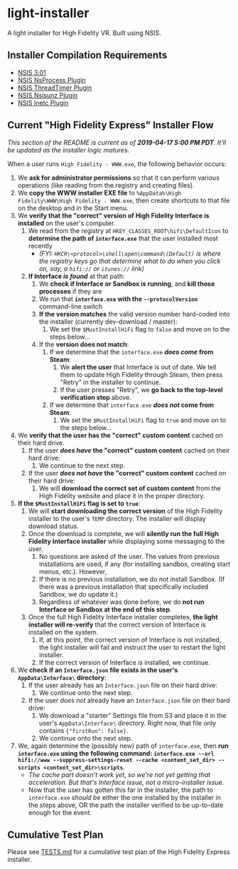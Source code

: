 # light-installer
A light installer for High Fidelity VR. Built using NSIS.

## Installer Compilation Requirements
- [NSIS 3.01](http://nsis.sourceforge.net/Download)
- [NSIS NsProcess Plugin](http://nsis.sourceforge.net/NsProcess_plugin)
- [NSIS ThreadTimer Plugin](http://nsis.sourceforge.net/ThreadTimer_plug-in)
- [NSIS Nsisunz Plugin](http://nsis.sourceforge.net/Nsisunz_plug-in)
- [NSIS Inetc Plugin](http://nsis.sourceforge.net/Inetc_plug-in)

## Current "High Fidelity Express" Installer Flow
_This section of the README is current as of **2019-04-17 5:00 PM PDT**. It'll be updated as the installer logic matures._

When a user runs `High Fidelity - WWW.exe`, the following behavior occurs:
1. We **ask for administrator permissions** so that it can perform various operations (like reading from the registry and creating files).
2. We **copy the WWW installer EXE file** to `%AppData%\High Fidelity\WWW\High Fidelity - WWW.exe`, then create shortcuts to that file on the desktop and in the Start menu.
3. We **verify that the "correct" version of High Fidelity Interface is installed** on the user's computer.
    1. We read from the registry at `HKEY_CLASSES_ROOT\hifi\DefaultIcon` to **determine the path of `interface.exe`** that the user installed most recently
        - _(FYI: `HKCR\<protocol>\shell\open\command\(Default)` is where the registry keys go that determine what to do when you click on, say, a `hifi://` or `itunes://` link)_
    2. **If Interface _is found_** at that path:
        1. We **check if Interface or Sandbox is running**, and **kill those processes** if they are
        2. We run that **`interface.exe` with the `--protocolVersion`** command-line switch
        3. **If the version matches** the valid version number hard-coded into the installer (currently dev-download / master):
            1. We set the `$MustInstallHiFi` flag to `false` and move on to the steps below...
        4. If the **version does not match**:
            1. If we determine that the `interface.exe` **_does come_ from Steam**:
                1. We **alert the user** that Interface is out of date. We tell them to update High Fidelity through Steam, then press "Retry" in the installer to continue.
                2. If the user presses "Retry", we **go back to the top-level verification step** above.
            2. If we determine that `interface.exe` **_does not_ come from Steam**:
                1. We set the `$MustInstallHiFi` flag to `true` and move on to the steps below...
4. We **verify that the user has the "correct" custom content** cached on their hard drive.
    1. If the user **_does have_ the "correct" custom content** cached on their hard drive:
        1. We continue to the next step.
    2. If the user **_does not have_ the "correct" custom content** cached on their hard drive:
        1. We will **download the correct set of custom content** from the High Fidelity website and place it in the proper directory.
5. **If the `$MustInstallHiFi` flag is set to `true`**:
    1. We will **start downloading the correct version** of the High Fidelity installer to the user's `TEMP` directory. The installer will display download status.
    2. Once the download is complete, we will **silently run the full High Fidelity Interface installer** while displaying some messaging to the user.
       1. No questions are asked of the user. The values from previous installations are used, if any (for installing sandbox, creating start menus, etc.). However,
       2. If there is no previous installation, we do not install Sandbox. (If there was a previous installation that specifically included Sandbox, we do update it.)
       3. Regardless of whatever was done before, we do **not run Interface or Sandbox at the end of this step**.
    3. Once the full High Fidelity Interface installer completes, **the light installer will re-verify** that the correct version of Interface is installed on the system.
        1. If, at this point, the correct version of Interface is not installed, the light installer will fail and instruct the user to restart the light installer.
        2. If the correct version of Interface _is_ installed, we continue.
6. We **check if an `Interface.json` file exists in the user's `AppData\Interface\` directory**:
    1. If the user already has an `Interface.json` file on their hard drive:
        1. We continue onto the next step.
    2. If the user _does not_ already have an `Interface.json` file on their hard drive:
        1. We download a "starter" Settings file from S3 and place it in the user's `AppData\Interface\` directory. Right now, that file only contains `{"firstRun": false}`.
        2. We continue onto the next step.
6. We, again determine the (possibly new) path of `interface.exe`, then **run `interface.exe` using the following command: `interface.exe --url hifi://www --suppress-settings-reset --cache <content_set_dir> --scripts <content_set_dir>\scripts`**.
    - _The cache part doesn't work yet, so we're not yet getting that acceleration. But that's Interface issue, not a micro-installer issue._
    - Now that the user has gotten this far in the installer, the path to `interface.exe` _should be_ either the one installed by the installer in the steps above, OR the path the installer verified to be up-to-date enough for the event.

## Cumulative Test Plan
Please see [TESTS.md](TESTS.md) for a cumulative test plan of the High Fidelity Express installer.
